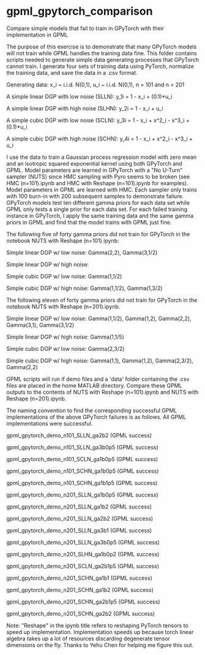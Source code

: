 # gpml_gpytorch_comparison
Compare simple models that fail to train in GPyTorch with their implementation in GPML

The purpose of this exercise is to demonstrate that many GPyTorch models will not train while GPML handles the training data fine. This folder contains scripts needed to generate simple data generating processes that GPyTorch cannot train. I generate four sets of training data using PyTorch, normalize the training data, and save the data in a .csv format. 


Generating data:  x_i ~ i.i.d. N(0,1), u_i ~ i.i.d. N(0,1), n = 101 and n = 201


A simple linear DGP with low noise (SLLN):        y_1i = 1 - x_i + (0.1)*u_i

A simple linear DGP with high noise (SLHN):      y_2i = 1 - x_i + u_i

A simple cubic DGP with low noise (SCLN):         y_3i = 1 - x_i + x^2_i - x^3_i + (0.1)*u_i

A simple cubic DGP with high noise (SCHN):        y_4i = 1 - x_i + x^2_i - x^3_i + u_i


I use the data to train a Gaussian process regression model with zero mean and an isotropic squared exponential kernel using both GPyTorch and GPML. Model parameters are learned in GPyTorch with a "No U-Turn" sampler (NUTS) since HMC sampling with Pyro seems to be broken (see HMC (n=101).ipynb and HMC with Reshape  (n=101).ipynb for examples). Model parameters in GPML are learned with HMC. Each sampler only trains with 100 burn-in with 200 subsequent samples to demonstrate failure. GPyTorch models test ten different gamma priors for each data set while GPML only tests a single prior for each data set. For each failed training instance in GPyTorch, I apply the same training data and the same gamma priors in GPML and find that the model trains with GPML just fine.

The following five of forty gamma priors did not train for GPyTorch in the notebook NUTS with Reshape (n=101).ipynb:

Simple linear DGP w/ low noise:     Gamma(2,2), Gamma(3,1/2)

Simple linear DGP w/ high noise:    

Simple cubic DGP w/ low noise:      Gamma(1,1/2)

Simple cubic DGP w/ high noise:     Gamma(1,1/2), Gamma(1,3/2)


The following eleven of forty gamma priors did not train for GPyTorch in the notebook NUTS with Reshape (n=201).ipynb.


Simple linear DGP w/ low noise:     Gamma(1,1/2), Gamma(1,2), Gamma(2,2), Gamma(3,1), Gamma(3,1/2)

Simple linear DGP w/ high noise:    Gamma(1,1/5)

Simple cubic DGP w/ low noise:      Gamma(2,3/2)

Simple cubic DGP w/ high noise:     Gamma(1,1), Gamma(1,2), Gamma(2,3/2), Gamma(2,2)


GPML scripts will run if demo files and a 'data' folder containing the .csv files are placed in the home MATLAB directory. Compare these GPML outputs to the contents of NUTS with Reshape (n=101).ipynb and NUTS with Reshape (n=201).ipynb. 


The naming convention to find the corresponding successful GPML implementations of the above GPyTorch failures is as follows. All GPML implementations were successful.


gpml_gpytorch_demo_n101_SLLN_ga2b2        (GPML success)

gpml_gpytorch_demo_n101_SLLN_ga3b0p5      (GPML success)

gpml_gpytorch_demo_n101_SCLN_ga1b0p5      (GPML success)

gpml_gpytorch_demo_n101_SCHN_ga1b0p5      (GPML success)

gpml_gpytorch_demo_n101_SCHN_ga1b1p5      (GPML success)

gpml_gpytorch_demo_n201_SLLN_ga1b0p5      (GPML success)

gpml_gpytorch_demo_n201_SLLN_ga1b2        (GPML success)

gpml_gpytorch_demo_n201_SLLN_ga2b2        (GPML success)

gpml_gpytorch_demo_n201_SLLN_ga3b1        (GPML success)

gpml_gpytorch_demo_n201_SLLN_ga3b0p5      (GPML success)

gpml_gpytorch_demo_n201_SLHN_ga1b0p2      (GPML success)

gpml_gpytorch_demo_n201_SCLN_ga2b1p5      (GPML success)

gpml_gpytorch_demo_n201_SCHN_ga1b1        (GPML success)

gpml_gpytorch_demo_n201_SCHN_ga1b2        (GPML success)

gpml_gpytorch_demo_n201_SCHN_ga2b1p5      (GPML success)

gpml_gpytorch_demo_n201_SCHN_ga2b2        (GPML success)


Note: "Reshape" in the ipynb title refers to reshaping PyTorch tensors to speed up implementation. Implementation speeds up because torch linear algebra takes up a lot of resources discarding degenerate tensor dimensions on the fly. Thanks to Yehu Chen for helping me figure this out.









